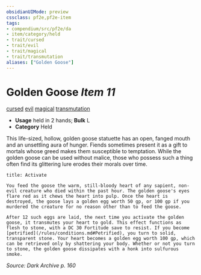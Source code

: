 ```yaml
---
obsidianUIMode: preview
cssclass: pf2e,pf2e-item
tags:
- compendium/src/pf2e/da
- item/category/held
- trait/cursed
- trait/evil
- trait/magical
- trait/transmutation
aliases: ["Golden Goose"]
---
```

# Golden Goose *Item 11*  
[cursed](/rules/traits/cursed-gmg.md)  [evil](/rules/traits/evil.md)  [magical](/rules/traits/magical.md)  [transmutation](/rules/traits/transmutation.md)  

- **Usage** held in 2 hands; **Bulk** L
- **Category** Held

This life-sized, hollow, golden goose statuette has an open, fanged mouth and an unsettling aura of hunger. Fiends sometimes present it as a gift to mortals whose greed makes them susceptible to temptation. While the golden goose can be used without malice, those who possess such a thing often find its glittering lure erodes their morals over time.

```ad-embed-ability
title: Activate

You feed the goose the warm, still-bloody heart of any sapient, non-evil creature who died within the past hour. The golden goose's eyes flare red as it chews the heart into pulp. Once the heart is destroyed, the goose lays a golden egg worth 50 gp, or 100 gp if you murdered the creature for no reason other than to feed the goose.

After 12 such eggs are laid, the next time you activate the golden goose, it transmutes your heart to gold. This effect functions as flesh to stone, with a DC 30 Fortitude save to resist. If you become [petrified](/rules/conditions.md#Petrified), you turn to solid, transparent stone. Your heart becomes a golden egg worth 100 gp, which can be retrieved only by shattering your body. Whether or not you turn to stone, the golden goose dissipates with a honk into sulfurous smoke.
```

*Source: Dark Archive p. 160*